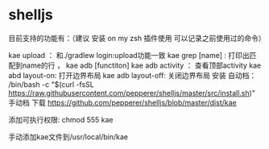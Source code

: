 # shelljs


目前支持的功能有：（建议 安装 on my zsh 插件使用 可以记录之前使用过的命令）

kae upload ： 和./gradlew login:upload功能一致
kae grep [name] : 打印出匹配到name的行 ，
kae adb [functiton]
kae adb activity ： 查看顶部activity
kae abd layout-on: 打开边界布局
kae adb layout-off:  关闭边界布局
安装
自动档：
/bin/bash -c "$(curl -fsSL https://raw.githubusercontent.com/pepperer/shelljs/master/src/install.sh)"
手动档
下载 https://github.com/pepperer/shelljs/blob/master/dist/kae

添加可执行权限: chmod 555 kae

手动添加kae文件到/usr/local/bin/kae